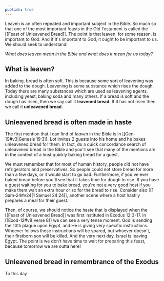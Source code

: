 ```yaml
---
publish: true
---
```

Leaven is an often repeated and important subject in the Bible. So much so that one of the most important feasts in the Old Testament is called the [[Feast of Unleavened Bread]]. The point is that leaven, for some reason, is important to God. And if it's important to God, it ought to be important to us. We should seek to understand: 

*What does leaven mean in the Bible and what does it mean for us today?* 

## What is leaven? 
In baking, bread is often soft. This is because some sort of leavening was added to the dough. Leavening is some substance which rises the dough. Today there are many substances which are used as leavening agents, including yeast, baking soda and many others. If a bread is soft and the dough has risen, then we say call it **leavened bread**. If it has not risen then we call it **unleavened bread**.

## Unleavened bread is often made in haste
The first mention that I can find of *leaven* in the Bible is in [[Gen-19#v3|Genesis 19:3]]. Lot invites 2 guests into his home and he bakes unleavened bread for them. In fact, do a quick concordance search of unleavened bread in the Bible and you'll see that many of the mentions are in the context of a host quickly baking bread for a guest. 

We must remember that for most of human history, people did not have refrigerators and preservatives. So people could not store bread for more than a few days, or it would start to go bad. Furthermore, if you've ever baked bread before you'll see that it takes time for dough to rise. If you have a guest waiting for you to bake bread, you're not a very good host if you make them wait an extra hour or so for the bread to rise. Consider also [[1 Sam-24#v24|1 Samuel 24:24]], another scene where a host hastily prepares a meal for their guest. 

Then, of course, we should notice the haste that is displayed when the [[Feast of Unleavened Bread]] was first instituted in Exodus 12:3-17. In [[Exod-12#v8|verse 8]] we can see a very tense moment. God is sending the 10th plague upon Egypt, and He is giving very specific instructions. Whoever follows these instructions will be spared, but whoever doesn't, their firstborn son will be killed. And the very next day, Israel is leaving Egypt. The point is we don't have time to wait for preparing this feast, because tomorrow we are outta here! 

## Unleavened bread in remembrance of the Exodus

To this day
